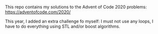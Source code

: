 This repo contains my solutions to the Advent of Code 2020 problems: https://adventofcode.com/2020/

This year, I added an extra challenge fo myself: I must not use any loops, I have to do everything using STL and/or boost algorithms.
